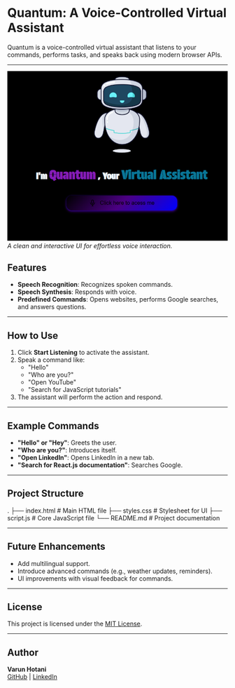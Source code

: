 # Quantum: A Voice-Controlled Virtual Assistant

Quantum is a voice-controlled virtual assistant that listens to your commands, performs tasks, and speaks back using modern browser APIs.

---

![Preview](screenshot.png)  
*A clean and interactive UI for effortless voice interaction.*

## Features

- **Speech Recognition**: Recognizes spoken commands.
- **Speech Synthesis**: Responds with voice.
- **Predefined Commands**: Opens websites, performs Google searches, and answers questions.

---

## How to Use

1. Click **Start Listening** to activate the assistant.
2. Speak a command like:
   - "Hello"
   - "Who are you?"
   - "Open YouTube"
   - "Search for JavaScript tutorials"
3. The assistant will perform the action and respond.

---

## Example Commands

- **"Hello" or "Hey"**: Greets the user.
- **"Who are you?"**: Introduces itself.
- **"Open LinkedIn"**: Opens LinkedIn in a new tab.
- **"Search for React.js documentation"**: Searches Google.

---

## Project Structure

.
├── index.html       # Main HTML file
├── styles.css       # Stylesheet for UI
├── script.js        # Core JavaScript file
└── README.md        # Project documentation


---

## Future Enhancements

- Add multilingual support.
- Introduce advanced commands (e.g., weather updates, reminders).
- UI improvements with visual feedback for commands.

---

## License

This project is licensed under the [MIT License](LICENSE).

---

## Author

**Varun Hotani**  
[GitHub](https://github.com/varunhotani) | [LinkedIn](https://www.linkedin.com/in/varunhotani)
